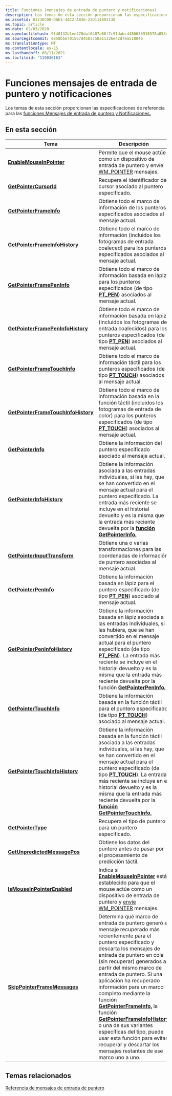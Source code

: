 ```yaml
---
title: Funciones (mensajes de entrada de puntero y notificaciones)
description: Los temas de esta sección proporcionan las especificaciones de referencia para las funciones Mensajes de entrada de puntero y Notificaciones.
ms.assetid: 0123DCD0-DAE1-4AC2-AB36-23D114803138
ms.topic: article
ms.date: 02/03/2020
ms.openlocfilehash: 9f40132b1ee470daf6407a60f7c91dabc4486635910578a0534d001adce2cdce
ms.sourcegitcommit: e858bbe701567d4583c50a11326e42d7ea51804b
ms.translationtype: MT
ms.contentlocale: es-ES
ms.lasthandoff: 08/11/2021
ms.locfileid: "119036163"
---
```

# <a name="pointer-input-messages-and-notifications-functions"></a>Funciones mensajes de entrada de puntero y notificaciones

Los temas de esta sección proporcionan las especificaciones de referencia para las [funciones Mensajes de entrada de puntero y Notificaciones.](messages-and-notifications-portal.md)

## <a name="in-this-section"></a>En esta sección



| Tema                                                                                 | Descripción                                                                                                                                                                                                                                                                                                                                                                                                                                                                                                                                                                                               |
|---------------------------------------------------------------------------------------|-----------------------------------------------------------------------------------------------------------------------------------------------------------------------------------------------------------------------------------------------------------------------------------------------------------------------------------------------------------------------------------------------------------------------------------------------------------------------------------------------------------------------------------------------------------------------------------------------------------|
| [**EnableMouseInPointer**](/previous-versions/windows/desktop/api)<br/>                       | Permite que el mouse actúe como un dispositivo de entrada de puntero y envíe [WM_POINTER](messages.md) mensajes.<br/>                                                                                                                                                                                                                                                                                                                                                                                                                                                                                              |
| [**GetPointerCursorId**](/previous-versions/windows/desktop/api)<br/>                           | Recupera el identificador de cursor asociado al puntero especificado.<br/>                                                                                                                                                                                                                                                                                                                                                                                                                                                                                                                         |
| [**GetPointerFrameInfo**](/previous-versions/windows/desktop/api)<br/>                         | Obtiene todo el marco de información de los punteros especificados asociados al mensaje actual. <br/>                                                                                                                                                                                                                                                                                                                                                                                                                                                                                          |
| [**GetPointerFrameInfoHistory**](/previous-versions/windows/desktop/api)<br/>           | Obtiene todo el marco de información (incluidos los fotogramas de entrada coaleced) para los punteros especificados asociados al mensaje actual. <br/>                                                                                                                                                                                                                                                                                                                                                                                                                                                       |
| [**GetPointerFramePenInfo**](/previous-versions/windows/desktop/api)<br/>                   | Obtiene todo el marco de información basada en lápiz para los punteros especificados (de tipo [**PT_PEN**](/previous-versions/windows/desktop/api)) asociados al mensaje actual. <br/>                                                                                                                                                                                                                                                                                                                                                                                                                           |
| [**GetPointerFramePenInfoHistory**](/previous-versions/windows/desktop/api)<br/>     | Obtiene todo el marco de información basada en lápiz (incluidos los fotogramas de entrada coalecidos) para los punteros especificados (de tipo [**PT_PEN**](/previous-versions/windows/desktop/api)) asociados al mensaje actual. <br/>                                                                                                                                                                                                                                                                                                                                                                                        |
| [**GetPointerFrameTouchInfo**](/previous-versions/windows/desktop/api)<br/>               | Obtiene todo el marco de información táctil para los punteros especificados (de tipo [**PT_TOUCH**](/previous-versions/windows/desktop/api)) asociados al mensaje actual. <br/>                                                                                                                                                                                                                                                                                                                                                                                                                       |
| [**GetPointerFrameTouchInfoHistory**](/previous-versions/windows/desktop/api)<br/> | Obtiene todo el marco de información basada en la función táctil (incluidos los fotogramas de entrada de color) para los punteros especificados (de tipo [**PT_TOUCH**](/previous-versions/windows/desktop/api)) asociados al mensaje actual. <br/>                                                                                                                                                                                                                                                                                                                                                                                    |
| [**GetPointerInfo**](/previous-versions/windows/desktop/api)<br/>                                   | Obtiene la información del puntero especificado asociado al mensaje actual.<br/>                                                                                                                                                                                                                                                                                                                                                                                                                                                                                                            |
| [**GetPointerInfoHistory**](/previous-versions/windows/desktop/api)<br/>                     | Obtiene la información asociada a las entradas individuales, si las hay, que se han convertido en el mensaje actual para el puntero especificado. La entrada más reciente se incluye en el historial devuelto y es la misma que la entrada más reciente devuelta por la [**función GetPointerInfo.**](/previous-versions/windows/desktop/api)<br/>                                                                                                                                                                                                                                                                              |
| [**GetPointerInputTransform**](/previous-versions/windows/desktop/api)<br/>               | Obtiene una o varias transformaciones para las coordenadas de información de puntero asociadas al mensaje actual. <br/>                                                                                                                                                                                                                                                                                                                                                                                                                                                                                      |
| [**GetPointerPenInfo**](/previous-versions/windows/desktop/api)<br/>                             | Obtiene la información basada en lápiz para el puntero especificado (de tipo [**PT_PEN**](/previous-versions/windows/desktop/api)) asociado al mensaje actual. <br/>                                                                                                                                                                                                                                                                                                                                                                                                                                            |
| [**GetPointerPenInfoHistory**](/previous-versions/windows/desktop/api)<br/>               | Obtiene la información basada en lápiz asociada a las entradas individuales, si las hubiera, que se han convertido en el mensaje actual para el puntero especificado (de tipo [**PT_PEN**](/previous-versions/windows/desktop/api)). La entrada más reciente se incluye en el historial devuelto y es la misma que la entrada más reciente devuelta por la función [**GetPointerPenInfo.**](/previous-versions/windows/desktop/api)<br/>                                                                                                                                                                                                         |
| [**GetPointerTouchInfo**](/previous-versions/windows/desktop/api)<br/>                         | Obtiene la información basada en la función táctil para el puntero especificado (de tipo [**PT_TOUCH**](/previous-versions/windows/desktop/api)) asociado al mensaje actual. <br/>                                                                                                                                                                                                                                                                                                                                                                                                                                        |
| [**GetPointerTouchInfoHistory**](/previous-versions/windows/desktop/api)<br/>           | Obtiene la información basada en la función táctil asociada a las entradas individuales, si las hay, que se han convertido en el mensaje actual para el puntero especificado (de tipo [**PT_TOUCH**](/previous-versions/windows/desktop/api)). La entrada más reciente se incluye en el historial devuelto y es la misma que la entrada más reciente devuelta por la [**función GetPointerTouchInfo.**](/previous-versions/windows/desktop/api)<br/>                                                                                                                                                                                                 |
| [**GetPointerType**](/previous-versions/windows/desktop/api)<br/>                                   | Recupera el tipo de puntero para un puntero especificado.<br/>                                                                                                                                                                                                                                                                                                                                                                                                                                                                                                                                            |
| [**GetUnpredictedMessagePos**](/previous-versions/windows/desktop/api)<br/>               | Obtiene los datos del puntero antes de pasar por el procesamiento de predicción táctil.<br/>                                                                                                                                                                                                                                                                                                                                                                                                                                                                                                                      |
| [**IsMouseInPointerEnabled**](/previous-versions/windows/desktop/api)<br/>                 | Indica si [**EnableMouseInPointer**](/previous-versions/windows/desktop/api) está establecido para que el mouse actúe como un dispositivo de entrada de puntero y [envíe WM_POINTER](messages.md) mensajes.<br/>                                                                                                                                                                                                                                                                                                                                                                                                                    |
| [**SkipPointerFrameMessages**](/previous-versions/windows/desktop/api)<br/>               | Determina qué marco de entrada de puntero generó el mensaje recuperado más recientemente para el puntero especificado y descarta los mensajes de entrada de puntero en cola (sin recuperar) generados a partir del mismo marco de entrada de puntero. Si una aplicación ha recuperado información para un marco completo mediante la función [**GetPointerFrameInfo,**](/previous-versions/windows/desktop/api) la función [**GetPointerFrameInfoHistory**](/previous-versions/windows/desktop/api) o una de sus variantes específicas del tipo, puede usar esta función para evitar recuperar y descartar los mensajes restantes de ese marco uno a uno.<br/> |



 

## <a name="related-topics"></a>Temas relacionados

<dl> <dt>

[Referencia de mensajes de entrada de puntero](wmpointer-reference.md)
</dt> </dl>

 

 





